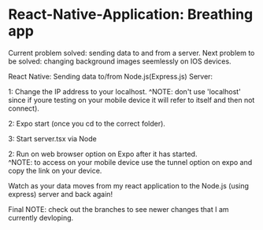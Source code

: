 # React-Native-Application: Breathing app
Current problem solved: sending data to and from a server.
Next problem to be solved: changing background images seemlessly on IOS devices.



React Native: Sending data to/from Node.js(Express.js) Server:

1: Change the IP address to your localhost. 
        ^NOTE: don't use 'localhost' since if youre testing on your mobile device it will refer to itself and then not connect).

2: Expo start (once you cd to the correct folder).

3: Start server.tsx via Node

2: Run on web browser option on Expo after it has started.              
        ^NOTE: to access on your mobile device use the tunnel option on expo and copy the link on your device.

Watch as your data moves from my react application to the Node.js (using express) server and back again!

Final NOTE: check out the branches to see newer changes that I am currently devloping.

